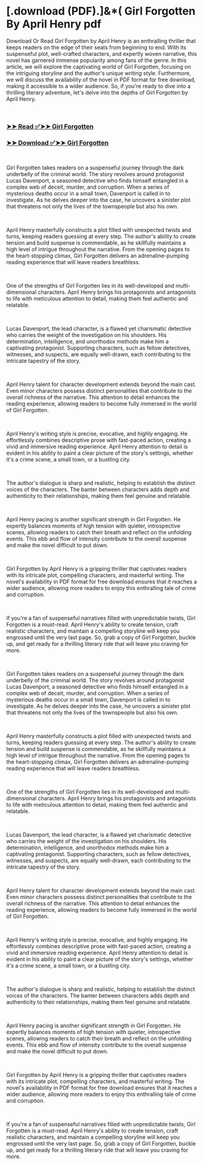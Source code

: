 # [.download (PDF).]&*( Girl Forgotten By April Henry pdf

<p>Download Or Read Girl Forgotten by April Henry is an enthralling thriller that keeps readers on the edge of their seats from beginning to end. With its suspenseful plot, well-crafted characters, and expertly woven narrative, this novel has garnered immense popularity among fans of the genre. In this article, we will explore the captivating world of Girl Forgotten, focusing on the intriguing storyline and the author's unique writing style. Furthermore, we will discuss the availability of the novel in PDF format for free download, making it accessible to a wider audience. So, if you're ready to dive into a thrilling literary adventure, let's delve into the depths of Girl Forgotten by April Henry.</p>
<p>&nbsp;</p>

### [➤➤ Read ✅➤➤ Girl Forgotten](https://pdf2worldwide.blogspot.com/id/61398911)

### [➤➤ Download ✅➤➤ Girl Forgotten](https://pdf2worldwide.blogspot.com/id/61398911)

<p>&nbsp;</p>
<p>Girl Forgotten takes readers on a suspenseful journey through the dark underbelly of the criminal world. The story revolves around protagonist Lucas Davenport, a seasoned detective who finds himself entangled in a complex web of deceit, murder, and corruption. When a series of mysterious deaths occur in a small town, Davenport is called in to investigate. As he delves deeper into the case, he uncovers a sinister plot that threatens not only the lives of the townspeople but also his own.</p>
<p>&nbsp;</p>
<p>April Henry masterfully constructs a plot filled with unexpected twists and turns, keeping readers guessing at every step. The author's ability to create tension and build suspense is commendable, as he skillfully maintains a high level of intrigue throughout the narrative. From the opening pages to the heart-stopping climax, Girl Forgotten delivers an adrenaline-pumping reading experience that will leave readers breathless.</p>
<p>&nbsp;</p>
<p>One of the strengths of Girl Forgotten lies in its well-developed and multi-dimensional characters. April Henry brings his protagonists and antagonists to life with meticulous attention to detail, making them feel authentic and relatable.</p>
<p>&nbsp;</p>
<p>Lucas Davenport, the lead character, is a flawed yet charismatic detective who carries the weight of the investigation on his shoulders. His determination, intelligence, and unorthodox methods make him a captivating protagonist. Supporting characters, such as fellow detectives, witnesses, and suspects, are equally well-drawn, each contributing to the intricate tapestry of the story.</p>
<p>&nbsp;</p>
<p>April Henry talent for character development extends beyond the main cast. Even minor characters possess distinct personalities that contribute to the overall richness of the narrative. This attention to detail enhances the reading experience, allowing readers to become fully immersed in the world of Girl Forgotten.</p>
<p>&nbsp;</p>
<p>April Henry's writing style is precise, evocative, and highly engaging. He effortlessly combines descriptive prose with fast-paced action, creating a vivid and immersive reading experience. April Henry attention to detail is evident in his ability to paint a clear picture of the story's settings, whether it's a crime scene, a small town, or a bustling city.</p>
<p>&nbsp;</p>
<p>The author's dialogue is sharp and realistic, helping to establish the distinct voices of the characters. The banter between characters adds depth and authenticity to their relationships, making them feel genuine and relatable.</p>
<p>&nbsp;</p>
<p>April Henry pacing is another significant strength in Girl Forgotten. He expertly balances moments of high tension with quieter, introspective scenes, allowing readers to catch their breath and reflect on the unfolding events. This ebb and flow of intensity contribute to the overall suspense and make the novel difficult to put down.</p>
<p>&nbsp;</p>
<p>Girl Forgotten by April Henry is a gripping thriller that captivates readers with its intricate plot, compelling characters, and masterful writing. The novel's availability in PDF format for free download ensures that it reaches a wider audience, allowing more readers to enjoy this enthralling tale of crime and corruption.</p>
<p>&nbsp;</p>
<p>If you're a fan of suspenseful narratives filled with unpredictable twists, Girl Forgotten is a must-read. April Henry's ability to create tension, craft realistic characters, and maintain a compelling storyline will keep you engrossed until the very last page. So, grab a copy of Girl Forgotten, buckle up, and get ready for a thrilling literary ride that will leave you craving for more.</p>
<p>&nbsp;</p>
<p>Girl Forgotten takes readers on a suspenseful journey through the dark underbelly of the criminal world. The story revolves around protagonist Lucas Davenport, a seasoned detective who finds himself entangled in a complex web of deceit, murder, and corruption. When a series of mysterious deaths occur in a small town, Davenport is called in to investigate. As he delves deeper into the case, he uncovers a sinister plot that threatens not only the lives of the townspeople but also his own.</p>
<p>&nbsp;</p>
<p>April Henry masterfully constructs a plot filled with unexpected twists and turns, keeping readers guessing at every step. The author's ability to create tension and build suspense is commendable, as he skillfully maintains a high level of intrigue throughout the narrative. From the opening pages to the heart-stopping climax, Girl Forgotten delivers an adrenaline-pumping reading experience that will leave readers breathless.</p>
<p>&nbsp;</p>
<p>One of the strengths of Girl Forgotten lies in its well-developed and multi-dimensional characters. April Henry brings his protagonists and antagonists to life with meticulous attention to detail, making them feel authentic and relatable.</p>
<p>&nbsp;</p>
<p>Lucas Davenport, the lead character, is a flawed yet charismatic detective who carries the weight of the investigation on his shoulders. His determination, intelligence, and unorthodox methods make him a captivating protagonist. Supporting characters, such as fellow detectives, witnesses, and suspects, are equally well-drawn, each contributing to the intricate tapestry of the story.</p>
<p>&nbsp;</p>
<p>April Henry talent for character development extends beyond the main cast. Even minor characters possess distinct personalities that contribute to the overall richness of the narrative. This attention to detail enhances the reading experience, allowing readers to become fully immersed in the world of Girl Forgotten.</p>
<p>&nbsp;</p>
<p>April Henry's writing style is precise, evocative, and highly engaging. He effortlessly combines descriptive prose with fast-paced action, creating a vivid and immersive reading experience. April Henry attention to detail is evident in his ability to paint a clear picture of the story's settings, whether it's a crime scene, a small town, or a bustling city.</p>
<p>&nbsp;</p>
<p>The author's dialogue is sharp and realistic, helping to establish the distinct voices of the characters. The banter between characters adds depth and authenticity to their relationships, making them feel genuine and relatable.</p>
<p>&nbsp;</p>
<p>April Henry pacing is another significant strength in Girl Forgotten. He expertly balances moments of high tension with quieter, introspective scenes, allowing readers to catch their breath and reflect on the unfolding events. This ebb and flow of intensity contribute to the overall suspense and make the novel difficult to put down.</p>
<p>&nbsp;</p>
<p>Girl Forgotten by April Henry is a gripping thriller that captivates readers with its intricate plot, compelling characters, and masterful writing. The novel's availability in PDF format for free download ensures that it reaches a wider audience, allowing more readers to enjoy this enthralling tale of crime and corruption.</p>
<p>&nbsp;</p>
<p>If you're a fan of suspenseful narratives filled with unpredictable twists, Girl Forgotten is a must-read. April Henry's ability to create tension, craft realistic characters, and maintain a compelling storyline will keep you engrossed until the very last page. So, grab a copy of Girl Forgotten, buckle up, and get ready for a thrilling literary ride that will leave you craving for more.</p>
<p>&nbsp;</p>
